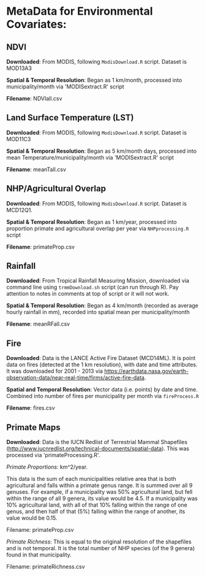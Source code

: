 # MetaData for Environmental Covariates:

## NDVI

**Downloaded**: From MODIS, following `ModisDownload.R` script. Dataset is MOD13A3

**Spatial & Temporal Resolution**: Began as 1 km/month, processed into municipality/month via 'MODISextract.R' script

**Filename**: NDVIall.csv

## Land Surface Temperature (LST)

**Downloaded**: From MODIS, following `ModisDownload.R` script. Dataset is MOD11C3

**Spatial & Temporal Resolution**: Began as 5 km/month days, processed into mean Temperature/municipality/month via 'MODISextract.R' script

**Filename**: meanTall.csv

## NHP/Agricultural Overlap

**Downloaded**: From MODIS, following `ModisDownload.R` script. Dataset is MCD12Q1.

**Spatial & Temporal Resolution**: Began as 1 km/year, processed into proportion primate and agricultural overlap per year via `NHPprocessing.R` script

**Filename**: primateProp.csv

## Rainfall

**Downloaded**: From Tropical Rainfall Measuring Mission, downloaded via command line using `trmmDownload.sh` script (can run through R). Pay attention to notes in comments at top of script or it will not work.

**Spatial & Temporal Resolution**: Began as 4 km/month (recorded as average hourly rainfall in mm), recorded into spatial mean per municipality/month

**Filename**: meanRFall.csv

## Fire

**Downloaded**: Data is the LANCE Active Fire Dataset (MCD14ML). It is point data on fires (detected at the 1 km resolution), with date and time attributes. It was downloaded for 2001 - 2013 via https://earthdata.nasa.gov/earth-observation-data/near-real-time/firms/active-fire-data.

**Spatial and Temporal Resolution**: Vector data (i.e. points) by date and time. Combined into number of fires per municipality per month via `fireProcess.R`

**Filename**: fires.csv

## Primate Maps

**Downloaded**: Data is the IUCN Redlist of Terrestrial Mammal Shapefiles (http://www.iucnredlist.org/technical-documents/spatial-data). This was processed via 'primateProcessing.R'. 


*Primate Proportions:* km^2/year. 

This data is the sum of each municipalities relative area that is both agricultural and falls within a primate genus range. It is summed over all 9 genuses. For example, if a municipality was 50% agricultural land, but fell within the range of all 9 genera, its value would be 4.5. If a municipality was 10% agricultural land, with all of that 10% falling within the range of one genus, and then half of that (5%) falling within the range of another, its value would be 0.15. 

Filename: primateProp.csv

*Primate Richness*: This is equal to the original resolution of the shapefiles and is not temporal. It is the total number of NHP species (of the 9 genera) found in that municipality.

Filename: primateRichness.csv
